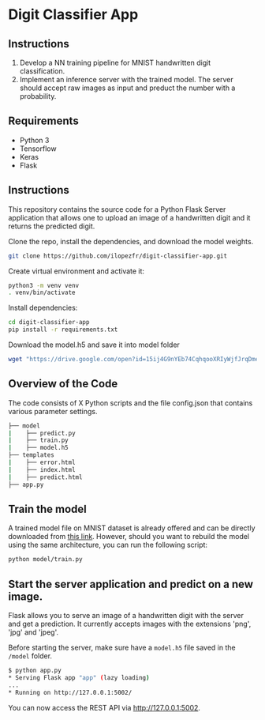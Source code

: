 #  Digit Classifier App


## Instructions
1. Develop a NN training pipeline for MNIST handwritten digit classification. 
2. Implement an inference server with the trained model. The server should accept raw images as input and preduct the number with a probability. 


## Requirements

- Python 3
- Tensorflow 
- Keras
- Flask 

## Instructions

This repository contains the source code for a Python Flask Server application that allows one to upload an image of a handwritten digit and it returns the predicted digit. 


Clone the repo, install the dependencies, and download the model weights. 

```bash
git clone https://github.com/ilopezfr/digit-classifier-app.git
```

Create virtual environment and activate it:
```bash
python3 -m venv venv
. venv/bin/activate
```
Install dependencies:
```bash
cd digit-classifier-app
pip install -r requirements.txt
```

Download the model.h5 and save it into model folder
```bash
wget "https://drive.google.com/open?id=15ij4G9nYEb74CqhqooXRIyWjfJrqDmey" -P /model
```


## Overview of the Code
The code consists of X Python scripts and the file config.json that contains various parameter settings. 

```bash
├── model
|    ├── predict.py
|    ├── train.py
|    ├── model.h5
├── templates
|    ├── error.html
|    ├── index.html
|    ├── predict.html
├── app.py
```

## Train the model
A trained model file on MNIST dataset is already offered and can be directly downloaded from [this link](https://drive.google.com/open?id=15ij4G9nYEb74CqhqooXRIyWjfJrqDmey). However, should you want to rebuild the model using the same architecture, you can run the following script:

```bash
python model/train.py
```



## Start the server application and predict on a new image.
Flask allows you to serve an image of a handwritten digit with the server and get a prediction. It currently accepts images with the extensions 'png', 'jpg' and 'jpeg'.

Before starting the server, make sure have a `model.h5` file saved in the `/model` folder.
```bash
$ python app.py
* Serving Flask app "app" (lazy loading)
...
* Running on http://127.0.0.1:5002/
```
You can now access the REST API via http://127.0.0.1:5002.


